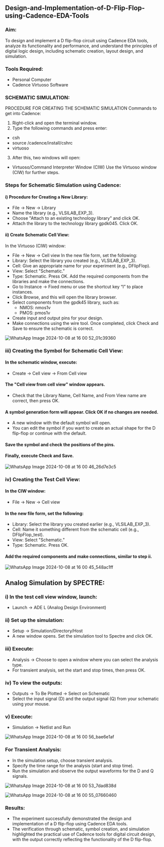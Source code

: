 ## Design-and-Implementation-of-D-Flip-Flop-using-Cadence-EDA-Tools

### Aim:
To design and implement a D flip-flop circuit using Cadence EDA tools, analyze its functionality and performance, and understand the principles of digital logic design, including schematic creation, layout design, and simulation.

### Tools Required:
- Personal Computer
- Cadence Virtuoso Software
### SCHEMATIC SIMULATION:
PROCEDURE FOR CREATING THE SCHEMATIC SIMULATION
Commands to get into Cadence:

1. Right-click and open the terminal window.
2. Type the following commands and press enter:
  - csh
  - source /cadence/install/cshrc
  - virtuoso
3. After this, two windows will open:

  - Virtuoso/Command Interpreter Window (CIW)
Use the Virtuoso window (CIW) for further steps.

### Steps for Schematic Simulation using Cadence:
#### i) Procedure for Creating a New Library:
  - File → New → Library
  - Name the library (e.g., VLSILAB_EXP_3).
  - Choose "Attach to an existing technology library" and click OK.
  - Attach the library to the technology library gpdk045. Click OK.
    
#### ii) Create Schematic Cell View:
 In the Virtuoso (CIW) window:
  - File → New → Cell view
 In the new file form, set the following:
  - Library: Select the library you created (e.g., VLSILAB_EXP_3).
  - Cell: Give an appropriate name for your experiment (e.g., DFlipFlop).
  - View: Select "Schematic."
  - Type: Schematic. Press OK.
 Add the required components from the libraries and make the connections.
  - Go to Instance → Fixed menu or use the shortcut key “I” to place instances.
  - Click Browse, and this will open the library browser.
  - Select components from the gpdk45 library, such as:
       + NMOS: nmos1v
       + PMOS: pmos1v
  - Create input and output pins for your design.
  - Make connections using the wire tool.
  Once completed, click Check and Save to ensure the schematic is correct.

![WhatsApp Image 2024-10-08 at 16 00 52_01c39360](https://github.com/user-attachments/assets/40a31b50-2d78-42d5-ac18-544c7c52d3a9)

### iii) Creating the Symbol for Schematic Cell View:
#### In the schematic window, execute:
  - Create → Cell view → From Cell view
#### The "Cell view from cell view" window appears.
  - Check that the Library Name, Cell Name, and From View name are correct, then press OK.
#### A symbol generation form will appear. Click OK if no changes are needed.
  - A new window with the default symbol will open.
  - You can edit the symbol if you want to create an actual shape for the D flip-flop or continue with the default.
#### Save the symbol and check the positions of the pins.
#### Finally, execute Check and Save.

![WhatsApp Image 2024-10-08 at 16 00 46_26d7e3c5](https://github.com/user-attachments/assets/5a5a6614-6594-4a69-b526-b44e7b3c433f)

### iv) Creating the Test Cell View:
#### In the CIW window:
  - File → New → Cell view
#### In the new file form, set the following:
 - Library: Select the library you created earlier (e.g., VLSILAB_EXP_3).
 - Cell: Name it something different from the schematic cell (e.g., DFlipFlop_test).
 - View: Select "Schematic."
 - Type: Schematic. Press OK.
#### Add the required components and make connections, similar to step ii.

![WhatsApp Image 2024-10-08 at 16 00 45_548ac1ff](https://github.com/user-attachments/assets/439eead0-09f1-4ac0-831f-9a8c8e583062)

## Analog Simulation by SPECTRE:
### i) In the test cell view window, launch:
   - Launch → ADE L (Analog Design Environment)
### ii) Set up the simulation:
   - Setup → Simulation/Directory/Host
   - A new window opens. Set the simulation tool to Spectre and click OK.
### iii) Execute:
   - Analysis → Choose to open a window where you can select the analysis type.
   - For transient analysis, set the start and stop times, then press OK.
### iv) To view the outputs:
   - Outputs → To Be Plotted → Select on Schematic
   - Select the input signal (D) and the output signal (Q) from your schematic using your mouse.
###  v) Execute:
   - Simulation → Netlist and Run

![WhatsApp Image 2024-10-08 at 16 00 56_bae6e1af](https://github.com/user-attachments/assets/1cb32b56-7dce-42c3-bdb7-9302145bc9b7)

###  For Transient Analysis:
  - In the simulation setup, choose transient analysis.
  - Specify the time range for the analysis (start and stop time).
  - Run the simulation and observe the output waveforms for the D and Q signals.

![WhatsApp Image 2024-10-08 at 16 00 53_7dad838d](https://github.com/user-attachments/assets/5c2fcd58-2100-4e8c-953e-e9cd3f1d7d99)

![WhatsApp Image 2024-10-08 at 16 00 55_07660460](https://github.com/user-attachments/assets/ec6081b4-15eb-4cd5-829b-cc71e55e1e79)


### Results:
  + The experiment successfully demonstrated the design and implementation of a D flip-flop using Cadence EDA tools. 
  + The verification through schematic, symbol creation, and simulation highlighted the practical use of Cadence tools for digital circuit design, with the output correctly reflecting the functionality of the D flip-flop.
